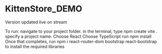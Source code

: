 # KittenStore_DEMO
Version updated live on stream

To run:
navigate to your project folder.
in the terminal, type 
npm create vite .
specify a project name.
Choose React
Choose TypeScript
run npm install
Once that completes, run
npm i react-router-dom bootstrap react-bootstrap
to install the required libraries
